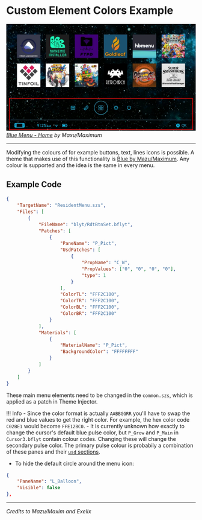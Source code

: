 # Custom Element Colors Example

![Preview](preview.jpg)
_[Blue Menu - Home](https://themezer.net/themes/homemenu/Blue-Menu-Home-bd2) by Maxu/Maximum_

---

Modifying the colours of for example buttons, text, lines icons is possible.
A theme that makes use of this functionality is [Blue by Mazu/Maximum](https://themezer.net/packs/Blue-Menu-1b4). Any colour is supported and the idea is the same in every menu.

## Example Code

```json
{
	"TargetName": "ResidentMenu.szs",
	"Files": [
		{
			"FileName": "blyt/RdtBtnSet.bflyt",
			"Patches": [
				{
					"PaneName": "P_Pict",
					"UsdPatches": [
						{
							"PropName": "C_W",
							"PropValues": ["0", "0", "0", "0"],
							"type": 1
						}
					],
					"ColorTL": "FFF2C100",
					"ColorTR": "FFF2C100",
					"ColorBL": "FFF2C100",
					"ColorBR": "FFF2C100"
				}
			],
			"Materials": [
				{
					"MaterialName": "P_Pict",
					"BackgroundColor": "FFFFFFFF"
				}
			]
		}
	]
}
```

These main menu elements need to be changed in the `common.szs`, which is applied as a patch in Theme Injector.

<!-- prettier-ignore -->
!!! Info
	-   Since the color format is actually `AABBGGRR` you'll have to swap the red and blue values to get the right color. For example, the hex color code `C02BE1` would become `FFE12BC0`.
	-   It is currently unknown how exactly to change the cursor's default blue pulse color, but `P_Grow` and `P_Main` in `Cursor3.bflyt` contain colour codes. Changing these will change the secondary pulse color. The primary pulse colour is probabily a combination of these panes and their [`usd` sections](../../../definitions.md#usd-section).

-   To hide the default circle around the menu icon:

```json
{
	"PaneName": "L_Balloon",
	"Visible": false
},
```

---

_Credits to Mazu/Maxim and Exelix_
